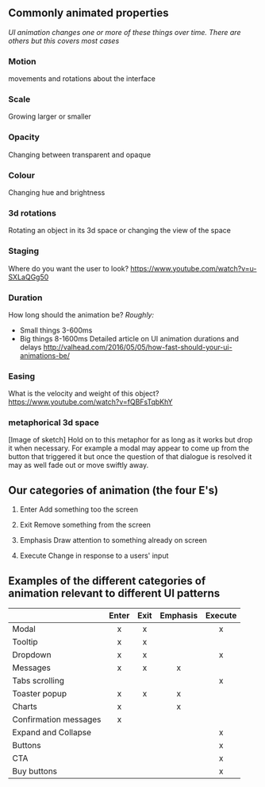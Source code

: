 ## Commonly animated properties
*UI animation changes one or more of these things over time. There are others but this covers most cases*

### Motion
movements and rotations about the interface

### Scale
Growing larger or smaller

### Opacity
Changing between transparent and opaque

### Colour
Changing hue and brightness

### 3d rotations
Rotating an object in its 3d space or changing the view of the space


### Staging
Where do you want the user to look?
https://www.youtube.com/watch?v=u-SXLaQGg50

### Duration
How long should the animation be?
*Roughly:*
- Small things 3-600ms
- Big things 8-1600ms
Detailed article on UI animation durations and delays
http://valhead.com/2016/05/05/how-fast-should-your-ui-animations-be/

### Easing
What is the velocity and weight of this object?
https://www.youtube.com/watch?v=fQBFsTqbKhY

### metaphorical 3d space
[Image of sketch]
Hold on to this metaphor for as long as it works but drop it when necessary.
For example a modal may appear to come up from the button that triggered it but once the question of that dialogue is resolved it may as well fade out or move swiftly away.


## Our categories of animation (the four E's)
1. Enter
Add something too the screen

2. Exit
Remove something from the screen

3. Emphasis
Draw attention to something already on screen

4. Execute
Change in response to a users' input


## Examples of the different categories of animation relevant to different UI patterns

|                         |  Enter  |  Exit  |  Emphasis  |  Execute  |
|:------------------------|:-------:|:------:|:----------:|:---------:|
|  Modal                  |    x    |   x    |            |     x     |
|  Tooltip                |    x    |   x    |            |           |
|  Dropdown               |    x    |   x    |            |     x     |
|  Messages               |    x    |   x    |     x      |           |
|  Tabs scrolling         |         |        |            |     x     |
|  Toaster popup          |    x    |   x    |     x      |           |
|  Charts                 |    x    |        |     x      |           |
|  Confirmation messages  |    x    |        |            |           |
|  Expand and Collapse    |         |        |            |     x     |
|  Buttons                |         |        |            |     x     |
|  CTA                    |         |        |            |     x     |
|  Buy buttons            |         |        |            |     x     |
